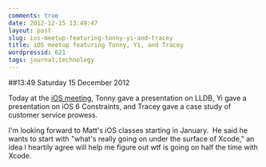 ```yaml
---
comments: true
date: 2012-12-15 13:49:47
layout: post
slug: ios-meetup-featuring-tonny-yi-and-tracey
title: iOS meetup featuring Tonny, Yi, and Tracey
wordpressid: 621
tags: journal,technology
---
```


##13:49 Saturday 15 December 2012

Today at the [iOS meeting](http://www.meetup.com/TokyoiOSMeetup/), Tonny gave a presentation on LLDB, Yi gave a presentation on iOS 6 Constraints, and Tracey gave a case study of customer service prowess.

I'm looking forward to Matt's iOS classes starting in January.  He said he wants to start with "what's really going on under the surface of Xcode," an idea I heartily agree will help me figure out wtf is going on half the time with Xcode.
